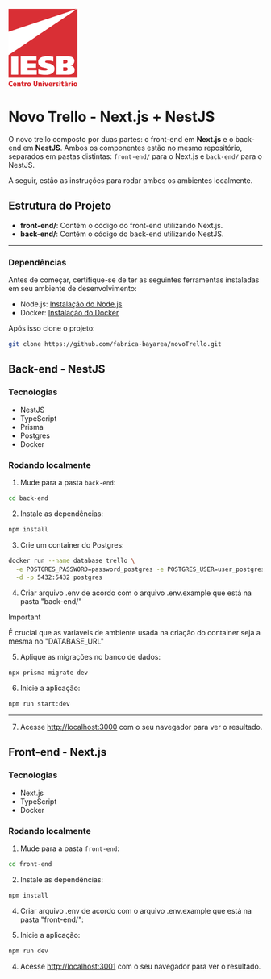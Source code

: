 ![Centro Universitário IESB](assets/logoIesb.png)

# Novo Trello - Next.js + NestJS

O novo trello composto por duas partes: o front-end em **Next.js** e o back-end em **NestJS**. Ambos os componentes estão no mesmo repositório, separados em pastas distintas: `front-end/` para o Next.js e `back-end/` para o NestJS. 

A seguir, estão as instruções para rodar ambos os ambientes localmente.

## Estrutura do Projeto

- **front-end/**: Contém o código do front-end utilizando Next.js.
- **back-end/**: Contém o código do back-end utilizando NestJS.

---

### Dependências
Antes de começar, certifique-se de ter as seguintes ferramentas instaladas em seu ambiente de desenvolvimento:
- Node.js: [Instalação do Node.js](https://nodejs.org/)
- Docker: [Instalação do Docker](https://docs.docker.com/desktop/install/linux-install/)

Após isso clone o projeto:
  ```bash
  git clone https://github.com/fabrica-bayarea/novoTrello.git
  ```

## Back-end - NestJS

### Tecnologias
- NestJS
- TypeScript
- Prisma
- Postgres
- Docker

### Rodando localmente
1. Mude para a pasta `back-end`:
  ```bash
  cd back-end
  ```

2. Instale as dependências:
  ```bash
  npm install
  ```

3. Crie um container do Postgres:
  ```bash
  docker run --name database_trello \
    -e POSTGRES_PASSWORD=password_postgres -e POSTGRES_USER=user_postgres \
    -d -p 5432:5432 postgres
  ```

4. Criar arquivo .env de acordo com o arquivo .env.example que está na pasta "back-end/"
  
> [!IMPORTANT]  
> É crucial que as variaveis de ambiente usada na criação do container seja a mesma no "DATABASE_URL"

5. Aplique as migrações no banco de dados:
  ```bash
  npx prisma migrate dev
  ```

6. Inicie a aplicação:
  ```bash
  npm run start:dev
  ```

---

7. Acesse [http://localhost:3000](http://localhost:3000) com o seu navegador para ver o resultado.

## Front-end - Next.js

### Tecnologias
- Next.js
- TypeScript
- Docker

### Rodando localmente
1. Mude para a pasta `front-end`:
  ```bash
  cd front-end
  ```

2. Instale as dependências:
  ```bash
  npm install
  ```

4. Criar arquivo .env de acordo com o arquivo .env.example que está na pasta "front-end/":

3. Inicie a aplicação:
  ```bash
  npm run dev
  ```

4. Acesse [http://localhost:3001](http://localhost:3001) com o seu navegador para ver o resultado.
